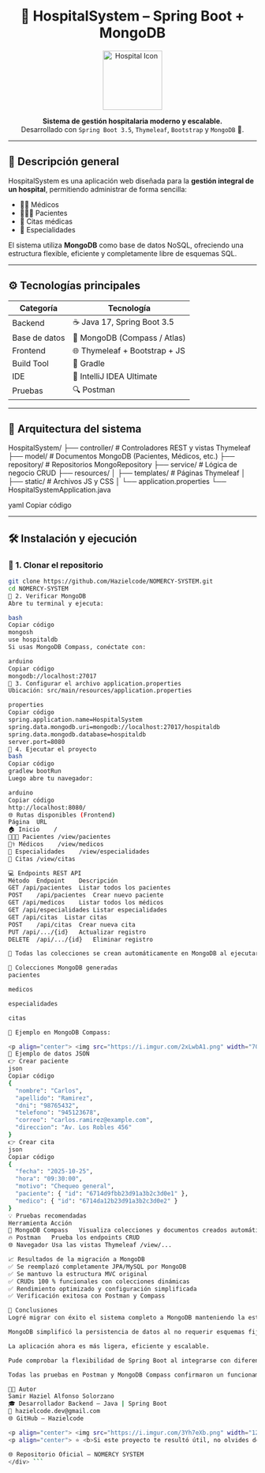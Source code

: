<h1 align="center">🏥 HospitalSystem – Spring Boot + MongoDB</h1>

<p align="center">
  <img src="https://i.imgur.com/8M9r1nV.png" width="120" alt="Hospital Icon"/>
</p>

<p align="center">
  <b>Sistema de gestión hospitalaria moderno y escalable.</b><br>
  Desarrollado con <code>Spring Boot 3.5</code>, <code>Thymeleaf</code>, <code>Bootstrap</code> y <code>MongoDB</code> 💾.
</p>

---

## 🧠 Descripción general

HospitalSystem es una aplicación web diseñada para la **gestión integral de un hospital**, permitiendo administrar de forma sencilla:

- 👨‍⚕️ Médicos  
- 🧑‍🤝‍🧑 Pacientes  
- 🧾 Citas médicas  
- 🧬 Especialidades  

El sistema utiliza **MongoDB** como base de datos NoSQL, ofreciendo una estructura flexible, eficiente y completamente libre de esquemas SQL.

---

## ⚙️ Tecnologías principales

| Categoría | Tecnología |
|------------|-------------|
| Backend | ☕ Java 17, Spring Boot 3.5 |
| Base de datos | 🍃 MongoDB (Compass / Atlas) |
| Frontend | 🌐 Thymeleaf + Bootstrap + JS |
| Build Tool | 🧱 Gradle |
| IDE | 🧩 IntelliJ IDEA Ultimate |
| Pruebas | 🔍 Postman |

---

## 🧩 Arquitectura del sistema

HospitalSystem/
├── controller/ # Controladores REST y vistas Thymeleaf
├── model/ # Documentos MongoDB (Pacientes, Médicos, etc.)
├── repository/ # Repositorios MongoRepository
├── service/ # Lógica de negocio CRUD
├── resources/
│ ├── templates/ # Páginas Thymeleaf
│ ├── static/ # Archivos JS y CSS
│ └── application.properties
└── HospitalSystemApplication.java

yaml
Copiar código

---

## 🛠️ Instalación y ejecución

### 🔹 1. Clonar el repositorio
```bash
git clone https://github.com/Hazielcode/NOMERCY-SYSTEM.git
cd NOMERCY-SYSTEM
🔹 2. Verificar MongoDB
Abre tu terminal y ejecuta:

bash
Copiar código
mongosh
use hospitaldb
Si usas MongoDB Compass, conéctate con:

arduino
Copiar código
mongodb://localhost:27017
🔹 3. Configurar el archivo application.properties
Ubicación: src/main/resources/application.properties

properties
Copiar código
spring.application.name=HospitalSystem
spring.data.mongodb.uri=mongodb://localhost:27017/hospitaldb
spring.data.mongodb.database=hospitaldb
server.port=8080
🔹 4. Ejecutar el proyecto
bash
Copiar código
gradlew bootRun
Luego abre tu navegador:

arduino
Copiar código
http://localhost:8080/
🌐 Rutas disponibles (Frontend)
Página	URL
🏠 Inicio	/
🧑‍🤝‍🧑 Pacientes	/view/pacientes
👨‍⚕️ Médicos	/view/medicos
🧬 Especialidades	/view/especialidades
📅 Citas	/view/citas

💻 Endpoints REST API
Método	Endpoint	Descripción
GET	/api/pacientes	Listar todos los pacientes
POST	/api/pacientes	Crear nuevo paciente
GET	/api/medicos	Listar todos los médicos
GET	/api/especialidades	Listar especialidades
GET	/api/citas	Listar citas
POST	/api/citas	Crear nueva cita
PUT	/api/.../{id}	Actualizar registro
DELETE	/api/.../{id}	Eliminar registro

🧠 Todas las colecciones se crean automáticamente en MongoDB al ejecutar la app.

🍃 Colecciones MongoDB generadas
pacientes

medicos

especialidades

citas

📸 Ejemplo en MongoDB Compass:

<p align="center"> <img src="https://i.imgur.com/2xLwbA1.png" width="700" alt="MongoDB Compass"/> </p>
🔬 Ejemplo de datos JSON
👉 Crear paciente
json
Copiar código
{
  "nombre": "Carlos",
  "apellido": "Ramirez",
  "dni": "98765432",
  "telefono": "945123678",
  "correo": "carlos.ramirez@example.com",
  "direccion": "Av. Los Robles 456"
}
👉 Crear cita
json
Copiar código
{
  "fecha": "2025-10-25",
  "hora": "09:30:00",
  "motivo": "Chequeo general",
  "paciente": { "id": "6714d9fbb23d91a3b2c3d0e1" },
  "medico": { "id": "6714da12b23d91a3b2c3d0e2" }
}
💡 Pruebas recomendadas
Herramienta	Acción
🧭 MongoDB Compass	Visualiza colecciones y documentos creados automáticamente
🔥 Postman	Prueba los endpoints CRUD
🌐 Navegador	Usa las vistas Thymeleaf /view/...

📈 Resultados de la migración a MongoDB
✅ Se reemplazó completamente JPA/MySQL por MongoDB
✅ Se mantuvo la estructura MVC original
✅ CRUDs 100 % funcionales con colecciones dinámicas
✅ Rendimiento optimizado y configuración simplificada
✅ Verificación exitosa con Postman y Compass

🧾 Conclusiones
Logré migrar con éxito el sistema completo a MongoDB manteniendo la estructura y estabilidad.

MongoDB simplificó la persistencia de datos al no requerir esquemas fijos ni SQL.

La aplicación ahora es más ligera, eficiente y escalable.

Pude comprobar la flexibilidad de Spring Boot al integrarse con diferentes motores de base de datos.

Todas las pruebas en Postman y MongoDB Compass confirmaron un funcionamiento estable y correcto.

👨‍💻 Autor
Samir Haziel Alfonso Solorzano
🎓 Desarrollador Backend – Java | Spring Boot
📧 hazielcode.dev@gmail.com
🌐 GitHub – Hazielcode

<p align="center"> <img src="https://i.imgur.com/3Yh7eXb.png" width="120" alt="Spring Boot Logo"/> </p>
<p align="center"> ⭐ <b>Si este proyecto te resultó útil, no olvides dejar una estrella en el repositorio.</b> ⭐ </p> ```

🌐 Repositorio Oficial – NOMERCY SYSTEM
</div> ```

